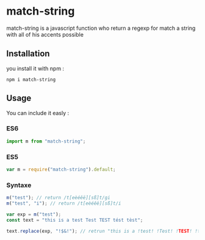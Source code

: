# match-string

match-string is a javascript function who return a regexp for match a string with all of his accents possible

## Installation

you install it with npm :

    npm i match-string

## Usage

You can include it easly :

### ES6

```javascript
import m from "match-string";
```

### ES5

```javascript
var m = require("match-string").default;
```

### Syntaxe

```javascript
m("test"); // return /t[eèéêë][sß]t/gi
m("test", "i"); // return /t[eèéêë][sß]t/i

var exp = m("test");
const text = "this is a test Test TEST tést tèst";

text.replace(exp, "!$&!"); // retrun "this is a !test! !Test! !TEST! !tést! !tèst!"
```
